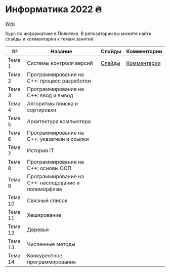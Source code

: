 # Информатика 2022 🔥


[Web](https://ckorikov.github.io/2022-fall-computer-science/)

Курс по информатике в Политехе. В репозитории вы можете найти слайды и комментарии к темам занятий.


| №       | Назание                                             |  Слайды                                                                       | Комментарии                         |
|---------|-----------------------------------------------------|-------------------------------------------------------------------------------|-------------------------------------|
| Тема 1  | Системы контроля версий                             | [Слайды](https://ckorikov.github.io/2022-fall-computer-science/01_intro.html) | [Комментарии](01_intro_comments.md) |
| Тема 2  | Программирование на C++: процесс разработки         |                                                                               |                                     |
| Тема 3  | Программирование на C++: ввод и вывод               |                                                                               |                                     |
| Тема 4  | Алгоритмы поиска и сортировки                       |                                                                               |                                     |
| Тема 5  | Архитектура компьютера                              |                                                                               |                                     |
| Тема 6  | Программирование на C++: указатели и ссылки         |                                                                               |                                     |
| Тема 7  | История IT                                          |                                                                               |                                     |
| Тема 8  | Программирование на C++: основы ООП                 |                                                                               |                                     |
| Тема 9  | Программирование на C++: наследование и полиморфизм |                                                                               |                                     |
| Тема 10 | Связный список                                      |                                                                               |                                     |
| Тема 11 | Хеширование                                         |                                                                               |                                     |
| Тема 12 | Деревья                                             |                                                                               |                                     |
| Тема 13 | Численные методы                                    |                                                                               |                                     |
| Тема 14 | Конкурентное программирование                       |                                                                               |                                     |
